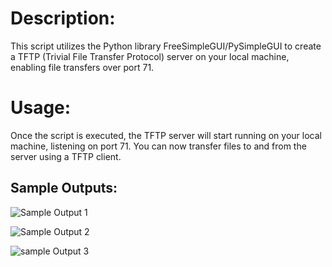 # Description:

This script utilizes the Python library FreeSimpleGUI/PySimpleGUI to create a TFTP (Trivial File Transfer Protocol) server on your local machine, enabling file transfers over port 71.

# Usage:

Once the script is executed, the TFTP server will start running on your local machine, listening on port 71. You can now transfer files to and from the server using a TFTP client.

## Sample Outputs:

![Sample Output 1](https://github.com/Irfan-da/TFTP/assets/74259404/213590ae-04b3-4556-b21f-86e3beb39c4b)

![Sample Output 2](https://github.com/Irfan-da/TFTP/assets/74259404/153dbb2d-a8eb-4801-a5c7-80a740a5d695)

![sample Output 3](https://github.com/Irfan-da/TFTP/assets/74259404/86c5972f-d28b-4317-b8cd-2ba50a0e6133)



